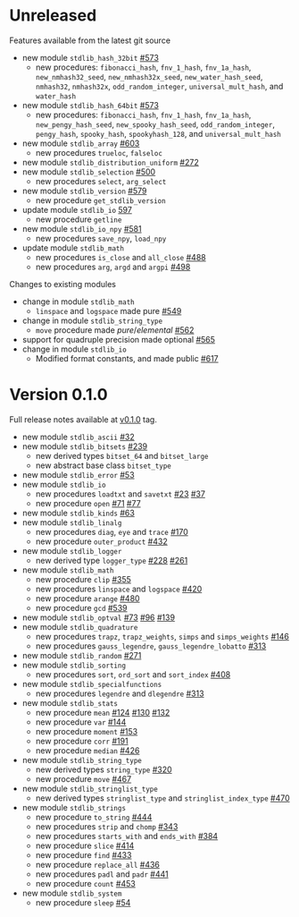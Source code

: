 # Unreleased

Features available from the latest git source

- new module `stdlib_hash_32bit`
  [#573](https://github.com/fortran-lang/stdlib/pull/573)
  - new procedures: `fibonacci_hash`, `fnv_1_hash`, 
    `fnv_1a_hash`, `new_nmhash32_seed`, `new_nmhash32x_seed`, 
    `new_water_hash_seed`, `nmhash32`, `nmhash32x`, `odd_random_integer`,
    `universal_mult_hash`, and `water_hash`
- new module `stdlib_hash_64bit`
  [#573](https://github.com/fortran-lang/stdlib/pull/573)
  - new procedures: `fibonacci_hash`, `fnv_1_hash`, `fnv_1a_hash`,
    `new_pengy_hash_seed`, `new_spooky_hash_seed`,
    `odd_random_integer`, `pengy_hash`, `spooky_hash`, `spookyhash_128`, and
    `universal_mult_hash`
- new module `stdlib_array`
  [#603](https://github.com/fortran-lang/stdlib/pull/603)
  - new procedures `trueloc`, `falseloc`
- new module `stdlib_distribution_uniform`
  [#272](https://github.com/fortran-lang/stdlib/pull/272)
- new module `stdlib_selection`
  [#500](https://github.com/fortran-lang/stdlib/pull/500)
  - new procedures `select`, `arg_select`
- new module `stdlib_version`
  [#579](https://github.com/fortran-lang/stdlib/pull/579)
  - new procedure `get_stdlib_version`
- update module `stdlib_io`
  [597](https://github.com/fortran-lang/stdlib/pull/597)
  - new procedure `getline`
- new module `stdlib_io_npy`
  [#581](https://github.com/fortran-lang/stdlib/pull/581)
  - new procedures `save_npy`, `load_npy`
- update module `stdlib_math`
  - new procedures `is_close` and `all_close`
    [#488](https://github.com/fortran-lang/stdlib/pull/488)
  - new procedures `arg`, `argd` and `argpi`
    [#498](https://github.com/fortran-lang/stdlib/pull/498)

Changes to existing modules

- change in module `stdlib_math`
  - `linspace` and `logspace` made pure
    [#549](https://github.com/fortran-lang/stdlib/pull/549)
- change in module `stdlib_string_type`
  - `move` procedure made *pure*/*elemental*
    [#562](https://github.com/fortran-lang/stdlib/pull/562)
- support for quadruple precision made optional
  [#565](https://github.com/fortran-lang/stdlib/pull/565)
- change in module `stdlib_io`
  - Modified format constants, and made public
  [#617](https://github.com/fortran-lang/stdlib/pull/617)


# Version 0.1.0

Full release notes available at [v0.1.0] tag.

[v0.1.0]: https://github.com/fortran-lang/stdlib/releases/tag/v0.1.0

- new module `stdlib_ascii`
  [#32](https://github.com/fortran-lang/stdlib/pull/32)
- new module `stdlib_bitsets`
  [#239](https://github.com/fortran-lang/stdlib/pull/239)
  - new derived types `bitset_64` and `bitset_large`
  - new abstract base class `bitset_type`
- new module `stdlib_error`
  [#53](https://github.com/fortran-lang/stdlib/pull/53)
- new module `stdlib_io`
  - new procedures `loadtxt` and `savetxt`
    [#23](https://github.com/fortran-lang/stdlib/pull/23)
    [#37](https://github.com/fortran-lang/stdlib/pull/37)
  - new procedure `open`
    [#71](https://github.com/fortran-lang/stdlib/pull/71)
    [#77](https://github.com/fortran-lang/stdlib/pull/77)
- new module `stdlib_kinds`
  [#63](https://github.com/fortran-lang/stdlib/pull/63)
- new module `stdlib_linalg`
  - new procedures `diag`, `eye` and `trace`
    [#170](https://github.com/fortran-lang/stdlib/pull/170)
  - new procedure `outer_product`
    [#432](https://github.com/fortran-lang/stdlib/pull/432)
- new module `stdlib_logger`
  - new derived type `logger_type`
    [#228](https://github.com/fortran-lang/stdlib/pull/228)
    [#261](https://github.com/fortran-lang/stdlib/pull/261)
- new module `stdlib_math`
  - new procedure `clip`
    [#355](https://github.com/fortran-lang/stdlib/pull/355)
  - new procedures `linspace` and `logspace`
    [#420](https://github.com/fortran-lang/stdlib/pull/420)
  - new procedure `arange`
    [#480](https://github.com/fortran-lang/stdlib/pull/480)
  - new procedure `gcd`
    [#539](https://github.com/fortran-lang/stdlib/pull/539)
- new module `stdlib_optval`
  [#73](https://github.com/fortran-lang/stdlib/pull/73)
  [#96](https://github.com/fortran-lang/stdlib/pull/96)
  [#139](https://github.com/fortran-lang/stdlib/pull/139)
- new module `stdlib_quadrature`
  - new procedures `trapz`, `trapz_weights`, `simps` and `simps_weights`
    [#146](https://github.com/fortran-lang/stdlib/pull/146)
  - new procedures `gauss_legendre`, `gauss_legendre_lobatto`
    [#313](https://github.com/fortran-lang/stdlib/pull/313)
- new module `stdlib_random`
  [#271](https://github.com/fortran-lang/stdlib/pull/271)
- new module `stdlib_sorting`
  - new procedures `sort`, `ord_sort` and `sort_index`
    [#408](https://github.com/fortran-lang/stdlib/pull/408)
- new module `stdlib_specialfunctions`
  - new procedures `legendre` and `dlegendre`
    [#313](https://github.com/fortran-lang/stdlib/pull/313)
- new module `stdlib_stats`
  - new procedure `mean`
    [#124](https://github.com/fortran-lang/stdlib/pull/124)
    [#130](https://github.com/fortran-lang/stdlib/pull/130)
    [#132](https://github.com/fortran-lang/stdlib/pull/132)
  - new procedure `var`
    [#144](https://github.com/fortran-lang/stdlib/pull/144)
  - new procedure `moment`
    [#153](https://github.com/fortran-lang/stdlib/pull/153)
  - new procedure `corr`
    [#191](https://github.com/fortran-lang/stdlib/pull/191)
  - new procedure `median`
    [#426](https://github.com/fortran-lang/stdlib/pull/426)
- new module `stdlib_string_type`
  - new derived types `string_type`
    [#320](https://github.com/fortran-lang/stdlib/pull/320)
  - new procedure `move`
    [#467](https://github.com/fortran-lang/stdlib/pull/467)
- new module `stdlib_stringlist_type`
  - new derived types `stringlist_type` and `stringlist_index_type`
    [#470](https://github.com/fortran-lang/stdlib/pull/470)
- new module `stdlib_strings`
  - new procedure `to_string`
    [#444](https://github.com/fortran-lang/stdlib/pull/444)
  - new procedures `strip` and `chomp`
    [#343](https://github.com/fortran-lang/stdlib/pull/343)
  - new procedures `starts_with` and `ends_with`
    [#384](https://github.com/fortran-lang/stdlib/pull/384)
  - new procedure `slice`
    [#414](https://github.com/fortran-lang/stdlib/pull/414)
  - new procedure `find`
    [#433](https://github.com/fortran-lang/stdlib/pull/433)
  - new procedure `replace_all`
    [#436](https://github.com/fortran-lang/stdlib/pull/436)
  - new procedures `padl` and `padr`
    [#441](https://github.com/fortran-lang/stdlib/pull/441)
  - new procedure `count`
    [#453](https://github.com/fortran-lang/stdlib/pull/453)
- new module `stdlib_system`
  - new procedure `sleep`
    [#54](https://github.com/fortran-lang/stdlib/pull/54)
